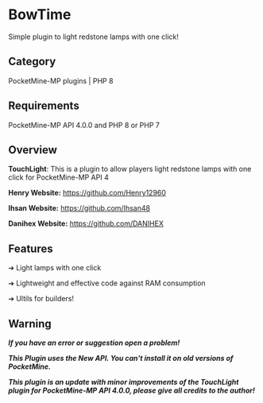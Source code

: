

# BowTime
Simple plugin to light redstone lamps with one click!

## Category

PocketMine-MP plugins | PHP 8

## Requirements

PocketMine-MP API 4.0.0 and PHP 8 or PHP 7

## Overview

**TouchLight**: This is a plugin to allow players light redstone lamps with one click for PocketMine-MP API 4

**Henry Website:** https://github.com/Henry12960

**Ihsan Website:** https://github.com/Ihsan48

**Danihex Website:** https://github.com/DANIHEX

## Features

➔ Light lamps with one click

➔ Lightweight and effective code against RAM consumption

➔ Ultils for builders!

## Warning

***If you have an error or suggestion open a problem!***

***This Plugin uses the New API. You can't install it on old versions of PocketMine.***

***This plugin is an update with minor improvements of the TouchLight plugin for PocketMine-MP API 4.0.0, please give all credits to the author!***
